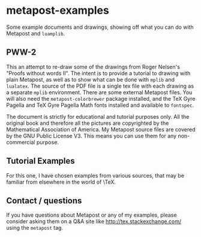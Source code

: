 # metapost-examples

Some example documents and drawings, showing off what you can do with Metapost and `luamplib`.

## PWW-2 

This an attempt to re-draw some of the drawings from Roger Nelsen's "Proofs
without words II".  The intent is to provide a tutorial to drawing with plain
Metapost, as well as to show what can be done with `mplib` and `lualatex`.  The
source of the PDF file is a single tex file with each drawing as a separate
`mplib` environment.  There are some external Metapost files.  You will also
need the `metapost-colorbrewer` package installed, and the TeX Gyre Pagella and
TeX Gyre Pagella Math fonts installed and available to `fontspec`.

The document is strictly for educational and tutorial purposes only.  All the
original book and therefore all the pictures are copyrighted by the
Mathematical Association of America. My Metapost source files are covered by
the GNU Public License V3.  This means you can use them for any non-commercial
purpose.

## Tutorial Examples

For this one, I have chosen examples from various sources, that may be familiar from 
elsewhere in the world of \TeX.

## Contact / questions

If you have questions about Metapost or any of my examples, please consider asking
them on a Q&A site like http://tex.stackexchange.com/ using the `metapost` tag.
